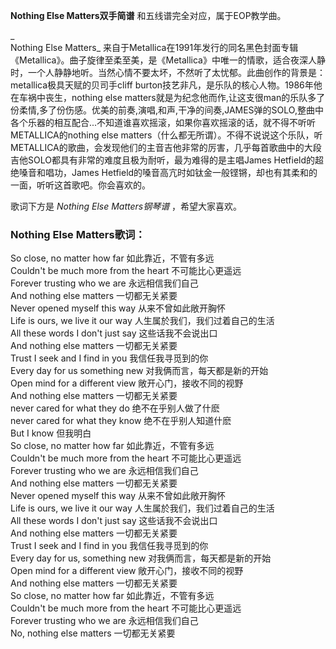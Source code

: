 

**Nothing Else Matters双手简谱** 和五线谱完全对应，属于EOP教学曲。

_  
Nothing Else Matters_
来自于Metallica在1991年发行的同名黑色封面专辑《Metallica》。曲子旋律至柔至美，是《Metallica》中唯一的情歌，适合夜深人静时，一个人静静地听。当然心情不要太坏，不然听了太忧郁。此曲创作的背景是：metallica极具天赋的贝司手cliff
burton技艺非凡，是乐队的核心人物。1986年他在车祸中丧生，nothing else
matters就是为纪念他而作,让这支很man的乐队多了份柔情,多了份伤感。优美的前奏,演唱,和声,干净的间奏,JAMES弹的SOLO,整曲中各个乐器的相互配合...不知道谁喜欢摇滚，如果你喜欢摇滚的话，就不得不听听METALLICA的nothing
else
matters（什么都无所谓）。不得不说说这个乐队，听METALLICA的歌曲，会发现他们的主音吉他非常的厉害，几乎每首歌曲中的大段吉他SOLO都具有非常的难度且极为耐听，最为难得的是主唱James
Hetfield的超绝嗓音和唱功，James Hetfield的嗓音高亢时如钛金一般铿锵，却也有其柔和的一面，听听这首歌吧。你会喜欢的。

  
歌词下方是 _Nothing Else Matters钢琴谱_ ，希望大家喜欢。

### Nothing Else Matters歌词：

So close, no matter how far 如此靠近，不管有多远  
Couldn't be much more from the heart 不可能比心更遥远  
Forever trusting who we are 永远相信我们自己  
And nothing else matters 一切都无关紧要  
Never opened myself this way 从来不曾如此敞开胸怀  
Life is ours, we live it our way 人生属於我们，我们过着自己的生活  
All these words I don't just say 这些话我不会说出口  
And nothing else matters 一切都无关紧要  
Trust I seek and I find in you 我信任我寻觅到的你  
Every day for us something new 对我俩而言，每天都是新的开始  
Open mind for a different view 敞开心门，接收不同的视野  
And nothing else matters 一切都无关紧要  
never cared for what they do 绝不在乎别人做了什麽  
never cared for what they know 绝不在乎别人知道什麽  
But I know 但我明白  
So close, no matter how far 如此靠近，不管有多远  
Couldn't be much more from the heart 不可能比心更遥远  
Forever trusting who we are 永远相信我们自己  
And nothing else matters 一切都无关紧要  
Never opened myself this way 从来不曾如此敞开胸怀  
Life is ours, we live it our way 人生属於我们，我们过着自己的生活  
All these words I don't just say 这些话我不会说出口  
And nothing else matters 一切都无关紧要  
Trust I seek and I find in you 我信任我寻觅到的你  
Every day for us, something new 对我俩而言，每天都是新的开始  
Open mind for a different view 敞开心门，接收不同的视野  
And nothing else matters 一切都无关紧要  
So close, no matter how far 如此靠近，不管有多远  
Couldn't be much more from the heart 不可能比心更遥远  
Forever trusting who we are 永远相信我们自己  
No, nothing else matters 一切都无关紧要

